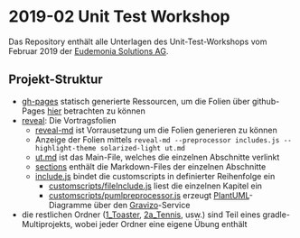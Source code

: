 # 2019-02 Unit Test Workshop

Das Repository enthält alle Unterlagen des Unit-Test-Workshops vom Februar 2019 der [Eudemonia Solutions AG](https://www.eudemonia-solutions.de/).

## Projekt-Struktur

* [gh-pages](gh-pages) statisch generierte Ressourcen, um die Folien über github-Pages [hier](http://gaerfield.github.io/2019-02_utws/) betrachten zu können
* [reveal](reveal): Die Vortragsfolien
  * [reveal-md](https://github.com/webpro/reveal-md) ist Vorrausetzung um die Folien generieren zu können
  * Anzeige der Folien mittels `reveal-md --preprocessor includes.js --highlight-theme solarized-light ut.md`
  * [ut.md](reveal/ut.md) ist das Main-File, welches die einzelnen Abschnitte verlinkt
  * [sections](reveal/sections) enthält die Markdown-Files der einzelnen Abschnitte
  * [include.js](reveal/include.js) bindet die customscripts in definierter Reihenfolge ein
    * [customscripts/fileInclude.js](reveal/customscripts/fileInclude.js) liest die einzelnen Kapitel ein
    * [customscripts/pumlpreprocessor.js](reveal/customscripts/pumlpreprocessor.js) erzeugt [PlantUML](http://plantuml.com)-Diagramme über den [Gravizo](http://www.gravizo.com)-Service
* die restlichen Ordner ([1_Toaster](1_Toaster), [2a_Tennis](2a_Tennis), usw.) sind Teil eines gradle-Multiprojekts, wobei jeder Ordner eine eigene Übung enthält 
